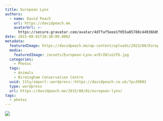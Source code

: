```yaml
---
title: European Lynx
authors:
  - name: David Peach
    url: https://davidpeach.me
    avatarUrl: >-
      https://secure.gravatar.com/avatar/4d7faf5eee1f055a85788c44936b8995eaab6dfb004e7854ec747ccb272e91ee?s=96&d=mm&r=g
date: 2015-08-01T10:38:00.000Z
metadata:
  featuredImage: https://davidpeach.me/wp-content/uploads/2023/08/European-Lynx.jpg
  media:
    featuredImage: /assets/European-Lynx-arErZAluiCFG.jpg
  categories:
    - Photos
  tags:
    - Animals
    - Birmingham Conservation Centre
  uuid: 11ty/import::wordpress::https://davidpeach.co.uk/?p=39002
  type: wordpress
  url: https://davidpeach.me/2015/08/01/european-lynx/
tags:
  - photos
---
```

[![](/assets/European-Lynx-1024x753-qSZnE1e8a7zd.jpg)](/assets/European-Lynx-1024x753-qSZnE1e8a7zd.jpg)